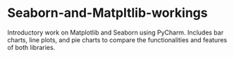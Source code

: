# Seaborn-and-Matpltlib-workings
Introductory work on Matplotlib and Seaborn using PyCharm. Includes bar charts, line plots, and pie charts to compare the functionalities and features of both libraries.
